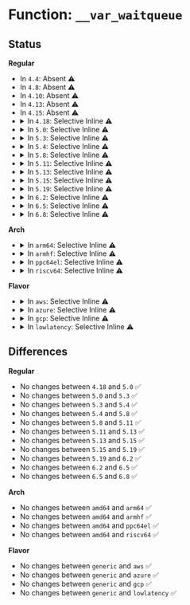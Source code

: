 # Function: <code>__var_waitqueue</code>

## Status
<b>Regular</b>
<ul>
<li>
In <code>4.4</code>: Absent ⚠️
</li>
<li>
In <code>4.8</code>: Absent ⚠️
</li>
<li>
In <code>4.10</code>: Absent ⚠️
</li>
<li>
In <code>4.13</code>: Absent ⚠️
</li>
<li>
In <code>4.15</code>: Absent ⚠️
</li>
<li>
<details>
<summary>In <code>4.18</code>: Selective Inline ⚠️</summary>

```c
wait_queue_head_t *__var_waitqueue(void *p);
```

**Collision:** Unique Global

**Inline:** Selective

**Transformation:** False

**Instances:**

```
In kernel/sched/wait_bit.c (ffffffff810d9ab5)
Location: kernel/sched/wait_bit.c:152
Inline: True
Inline callers:
  - kernel/sched/wait_bit.c:wake_up_var
```
**Symbols:**

```
ffffffff810d9910-ffffffff810d9939: __var_waitqueue (STB_GLOBAL)
```
</details>
</li>
<li>
<details>
<summary>In <code>5.0</code>: Selective Inline ⚠️</summary>

```c
wait_queue_head_t *__var_waitqueue(void *p);
```

**Collision:** Unique Global

**Inline:** Selective

**Transformation:** False

**Instances:**

```
In kernel/sched/wait_bit.c (ffffffff810e35b5)
Location: kernel/sched/wait_bit.c:152
Inline: True
Inline callers:
  - kernel/sched/wait_bit.c:wake_up_var
Direct callers:
  - fs/notify/fsnotify.c:fsnotify_sb_delete
```
**Symbols:**

```
ffffffff810e3410-ffffffff810e3439: __var_waitqueue (STB_GLOBAL)
```
</details>
</li>
<li>
<details>
<summary>In <code>5.3</code>: Selective Inline ⚠️</summary>

```c
wait_queue_head_t *__var_waitqueue(void *p);
```

**Collision:** Unique Global

**Inline:** Selective

**Transformation:** False

**Instances:**

```
In kernel/sched/wait_bit.c (ffffffff810ea1c5)
Location: kernel/sched/wait_bit.c:153
Inline: True
Inline callers:
  - kernel/sched/wait_bit.c:wake_up_var
Direct callers:
  - kernel/events/core.c:perf_event_free_task
  - mm/shmem.c:shmem_evict_inode
  - fs/notify/fsnotify.c:fsnotify_sb_delete
```
**Symbols:**

```
ffffffff810ea020-ffffffff810ea049: __var_waitqueue (STB_GLOBAL)
```
</details>
</li>
<li>
<details>
<summary>In <code>5.4</code>: Selective Inline ⚠️</summary>

```c
wait_queue_head_t *__var_waitqueue(void *p);
```

**Collision:** Unique Global

**Inline:** Selective

**Transformation:** False

**Instances:**

```
In kernel/sched/wait_bit.c (ffffffff810f5b95)
Location: kernel/sched/wait_bit.c:153
Inline: True
Inline callers:
  - kernel/sched/wait_bit.c:wake_up_var
Direct callers:
  - kernel/events/core.c:perf_event_free_task
  - mm/shmem.c:shmem_evict_inode
  - fs/notify/fsnotify.c:fsnotify_sb_delete
```
**Symbols:**

```
ffffffff810f59f0-ffffffff810f5a19: __var_waitqueue (STB_GLOBAL)
```
</details>
</li>
<li>
<details>
<summary>In <code>5.8</code>: Selective Inline ⚠️</summary>

```c
wait_queue_head_t *__var_waitqueue(void *p);
```

**Collision:** Unique Global

**Inline:** Selective

**Transformation:** False

**Instances:**

```
In kernel/sched/wait_bit.c (ffffffff810ff130)
Location: kernel/sched/wait_bit.c:153
Inline: True
Inline callers:
  - kernel/sched/wait_bit.c:wake_up_var
Direct callers:
  - kernel/events/core.c:perf_event_free_task
  - mm/shmem.c:shmem_evict_inode
  - fs/notify/fsnotify.c:fsnotify_unmount_inodes
  - fs/ext4/inode.c:ext4_break_layouts
```
**Symbols:**

```
ffffffff810ff130-ffffffff810ff159: __var_waitqueue (STB_GLOBAL)
```
</details>
</li>
<li>
<details>
<summary>In <code>5.11</code>: Selective Inline ⚠️</summary>

```c
wait_queue_head_t *__var_waitqueue(void *p);
```

**Collision:** Unique Global

**Inline:** Selective

**Transformation:** False

**Instances:**

```
In kernel/sched/wait_bit.c (ffffffff810fdc30)
Location: kernel/sched/wait_bit.c:153
Inline: True
Inline callers:
  - kernel/sched/wait_bit.c:wake_up_var
Direct callers:
  - kernel/sched/core.c:affine_move_task
  - kernel/events/core.c:perf_event_free_task
  - mm/shmem.c:shmem_evict_inode
  - fs/notify/fsnotify.c:fsnotify_unmount_inodes
  - fs/ext4/inode.c:ext4_break_layouts
  - fs/fuse/dax.c:fuse_dax_break_layouts
```
**Symbols:**

```
ffffffff810fdc30-ffffffff810fdc59: __var_waitqueue (STB_GLOBAL)
```
</details>
</li>
<li>
<details>
<summary>In <code>5.13</code>: Selective Inline ⚠️</summary>

```c
wait_queue_head_t *__var_waitqueue(void *p);
```

**Collision:** Unique Global

**Inline:** Selective

**Transformation:** False

**Instances:**

```
In kernel/sched/wait_bit.c (ffffffff81100010)
Location: kernel/sched/wait_bit.c:153
Inline: True
Inline callers:
  - kernel/sched/wait_bit.c:wake_up_var
Direct callers:
  - kernel/softirq.c:tasklet_kill
  - kernel/sched/core.c:affine_move_task
  - kernel/events/core.c:perf_event_free_task
  - mm/shmem.c:shmem_evict_inode
  - fs/notify/fsnotify.c:fsnotify_unmount_inodes
  - fs/ext4/inode.c:ext4_break_layouts
  - fs/fuse/dax.c:fuse_dax_break_layouts
```
**Symbols:**

```
ffffffff81100010-ffffffff81100039: __var_waitqueue (STB_GLOBAL)
```
</details>
</li>
<li>
<details>
<summary>In <code>5.15</code>: Selective Inline ⚠️</summary>

```c
wait_queue_head_t *__var_waitqueue(void *p);
```

**Collision:** Unique Global

**Inline:** Selective

**Transformation:** False

**Instances:**

```
In kernel/sched/wait_bit.c (ffffffff8111c0b0)
Location: kernel/sched/wait_bit.c:153
Inline: True
Inline callers:
  - kernel/sched/wait_bit.c:wake_up_var
Direct callers:
  - kernel/softirq.c:tasklet_kill
  - kernel/sched/core.c:affine_move_task
  - kernel/events/core.c:perf_event_free_task
  - mm/shmem.c:shmem_evict_inode
  - fs/notify/fsnotify.c:fsnotify_sb_delete
  - fs/fuse/dax.c:fuse_dax_break_layouts
```
**Symbols:**

```
ffffffff8111c0b0-ffffffff8111c0d9: __var_waitqueue (STB_GLOBAL)
```
</details>
</li>
<li>
<details>
<summary>In <code>5.19</code>: Selective Inline ⚠️</summary>

```c
wait_queue_head_t *__var_waitqueue(void *p);
```

**Collision:** Unique Global

**Inline:** Selective

**Transformation:** False

**Instances:**

```
In kernel/sched/build_utility.c (ffffffff8113b870)
Location: kernel/sched/wait_bit.c:153
Inline: True
Inline callers:
  - kernel/sched/build_utility.c:wake_up_var
Direct callers:
  - kernel/softirq.c:tasklet_kill
  - kernel/sched/core.c:affine_move_task
  - kernel/events/core.c:perf_event_free_task
  - mm/shmem.c:shmem_evict_inode
  - fs/notify/fsnotify.c:fsnotify_sb_delete
  - fs/fuse/dax.c:fuse_dax_break_layouts
```
**Symbols:**

```
ffffffff8113b870-ffffffff8113b89f: __var_waitqueue (STB_GLOBAL)
```
</details>
</li>
<li>
<details>
<summary>In <code>6.2</code>: Selective Inline ⚠️</summary>

```c
wait_queue_head_t *__var_waitqueue(void *p);
```

**Collision:** Unique Global

**Inline:** Selective

**Transformation:** False

**Instances:**

```
In kernel/sched/build_utility.c (ffffffff811662a0)
Location: kernel/sched/wait_bit.c:153
Inline: True
Inline callers:
  - kernel/sched/build_utility.c:wake_up_var
Direct callers:
  - kernel/softirq.c:tasklet_unlock_wait
  - kernel/softirq.c:tasklet_kill
  - kernel/sched/core.c:affine_move_task
  - kernel/events/core.c:perf_event_free_task
  - mm/shmem.c:shmem_evict_inode
  - fs/notify/fsnotify.c:fsnotify_sb_delete
  - fs/fuse/dax.c:fuse_dax_break_layouts
```
**Symbols:**

```
ffffffff811662a0-ffffffff811662cf: __var_waitqueue (STB_GLOBAL)
```
</details>
</li>
<li>
<details>
<summary>In <code>6.5</code>: Selective Inline ⚠️</summary>

```c
wait_queue_head_t *__var_waitqueue(void *p);
```

**Collision:** Unique Global

**Inline:** Selective

**Transformation:** False

**Instances:**

```
In kernel/sched/build_utility.c (ffffffff81176710)
Location: kernel/sched/wait_bit.c:153
Inline: True
Inline callers:
  - kernel/sched/build_utility.c:wake_up_var
Direct callers:
  - kernel/softirq.c:tasklet_unlock_wait
  - kernel/softirq.c:tasklet_kill
  - kernel/sched/core.c:affine_move_task
  - kernel/events/core.c:perf_event_free_task
  - mm/shmem.c:shmem_evict_inode
  - fs/notify/fsnotify.c:fsnotify_sb_delete
  - fs/fuse/dax.c:fuse_dax_break_layouts
```
**Symbols:**

```
ffffffff81176710-ffffffff8117673f: __var_waitqueue (STB_GLOBAL)
```
</details>
</li>
<li>
<details>
<summary>In <code>6.8</code>: Selective Inline ⚠️</summary>

```c
wait_queue_head_t *__var_waitqueue(void *p);
```

**Collision:** Unique Global

**Inline:** Selective

**Transformation:** False

**Instances:**

```
In kernel/sched/build_utility.c (ffffffff81184990)
Location: kernel/sched/wait_bit.c:153
Inline: True
Inline callers:
  - kernel/sched/build_utility.c:wake_up_var
Direct callers:
  - kernel/softirq.c:tasklet_unlock_wait
  - kernel/softirq.c:tasklet_kill
  - kernel/sched/core.c:affine_move_task
  - kernel/events/core.c:perf_event_free_task
  - mm/shmem.c:shmem_evict_inode
  - fs/super.c:grab_super
  - fs/super.c:super_lock
  - fs/notify/fsnotify.c:fsnotify_sb_delete
  - fs/fuse/dax.c:fuse_dax_break_layouts
```
**Symbols:**

```
ffffffff81184990-ffffffff811849bf: __var_waitqueue (STB_GLOBAL)
```
</details>
</li>
</ul>
<b>Arch</b>
<ul>
<li>
<details>
<summary>In <code>arm64</code>: Selective Inline ⚠️</summary>

```c
wait_queue_head_t *__var_waitqueue(void *p);
```

**Collision:** Unique Global

**Inline:** Selective

**Transformation:** False

**Instances:**

```
In kernel/sched/wait_bit.c (ffff800010159200)
Location: kernel/sched/wait_bit.c:153
Inline: True
Inline callers:
  - kernel/sched/wait_bit.c:wake_up_var
Direct callers:
  - kernel/events/core.c:perf_event_free_task
  - mm/shmem.c:shmem_evict_inode
  - fs/notify/fsnotify.c:fsnotify_sb_delete
```
**Symbols:**

```
ffff800010158ea0-ffff800010158eec: __var_waitqueue (STB_GLOBAL)
```
</details>
</li>
<li>
<details>
<summary>In <code>armhf</code>: Selective Inline ⚠️</summary>

```c
wait_queue_head_t *__var_waitqueue(void *p);
```

**Collision:** Unique Global

**Inline:** Selective

**Transformation:** False

**Instances:**

```
In kernel/sched/wait_bit.c (c03a6560)
Location: kernel/sched/wait_bit.c:153
Inline: True
Inline callers:
  - kernel/sched/wait_bit.c:wake_up_var
Direct callers:
  - kernel/events/core.c:perf_event_free_task
  - mm/shmem.c:shmem_evict_inode
  - fs/notify/fsnotify.c:fsnotify_sb_delete
```
**Symbols:**

```
c03a62b8-c03a62f0: __var_waitqueue (STB_GLOBAL)
```
</details>
</li>
<li>
<details>
<summary>In <code>ppc64el</code>: Selective Inline ⚠️</summary>

```c
wait_queue_head_t *__var_waitqueue(void *p);
```

**Collision:** Unique Global

**Inline:** Selective

**Transformation:** False

**Instances:**

```
In kernel/sched/wait_bit.c (c0000000001ad6d0)
Location: kernel/sched/wait_bit.c:153
Inline: True
Inline callers:
  - kernel/sched/wait_bit.c:wake_up_var
Direct callers:
  - kernel/events/core.c:perf_event_free_task
  - mm/shmem.c:shmem_evict_inode
  - fs/notify/fsnotify.c:fsnotify_sb_delete
```
**Symbols:**

```
c0000000001ad440-c0000000001ad480: __var_waitqueue (STB_GLOBAL)
```
</details>
</li>
<li>
<details>
<summary>In <code>riscv64</code>: Selective Inline ⚠️</summary>

```c
wait_queue_head_t *__var_waitqueue(void *p);
```

**Collision:** Unique Global

**Inline:** Selective

**Transformation:** False

**Instances:**

```
In kernel/sched/wait_bit.c (ffffffe0000ff2bc)
Location: kernel/sched/wait_bit.c:153
Inline: True
Inline callers:
  - kernel/sched/wait_bit.c:wake_up_var
Direct callers:
  - kernel/events/core.c:perf_event_free_task
  - mm/shmem.c:shmem_evict_inode
  - fs/notify/fsnotify.c:fsnotify_sb_delete
```
**Symbols:**

```
ffffffe0000ff06a-ffffffe0000ff0aa: __var_waitqueue (STB_GLOBAL)
```
</details>
</li>
</ul>
<b>Flavor</b>
<ul>
<li>
<details>
<summary>In <code>aws</code>: Selective Inline ⚠️</summary>

```c
wait_queue_head_t *__var_waitqueue(void *p);
```

**Collision:** Unique Global

**Inline:** Selective

**Transformation:** False

**Instances:**

```
In kernel/sched/wait_bit.c (ffffffff810eef95)
Location: kernel/sched/wait_bit.c:153
Inline: True
Inline callers:
  - kernel/sched/wait_bit.c:wake_up_var
Direct callers:
  - kernel/events/core.c:perf_event_free_task
  - mm/shmem.c:shmem_evict_inode
  - fs/notify/fsnotify.c:fsnotify_sb_delete
```
**Symbols:**

```
ffffffff810eedf0-ffffffff810eee19: __var_waitqueue (STB_GLOBAL)
```
</details>
</li>
<li>
<details>
<summary>In <code>azure</code>: Selective Inline ⚠️</summary>

```c
wait_queue_head_t *__var_waitqueue(void *p);
```

**Collision:** Unique Global

**Inline:** Selective

**Transformation:** False

**Instances:**

```
In kernel/sched/wait_bit.c (ffffffff810df015)
Location: kernel/sched/wait_bit.c:153
Inline: True
Inline callers:
  - kernel/sched/wait_bit.c:wake_up_var
Direct callers:
  - kernel/events/core.c:perf_event_free_task
  - mm/shmem.c:shmem_evict_inode
  - fs/notify/fsnotify.c:fsnotify_sb_delete
```
**Symbols:**

```
ffffffff810dee70-ffffffff810dee99: __var_waitqueue (STB_GLOBAL)
```
</details>
</li>
<li>
<details>
<summary>In <code>gcp</code>: Selective Inline ⚠️</summary>

```c
wait_queue_head_t *__var_waitqueue(void *p);
```

**Collision:** Unique Global

**Inline:** Selective

**Transformation:** False

**Instances:**

```
In kernel/sched/wait_bit.c (ffffffff810ec0c5)
Location: kernel/sched/wait_bit.c:153
Inline: True
Inline callers:
  - kernel/sched/wait_bit.c:wake_up_var
Direct callers:
  - kernel/events/core.c:perf_event_free_task
  - mm/shmem.c:shmem_evict_inode
  - fs/notify/fsnotify.c:fsnotify_sb_delete
```
**Symbols:**

```
ffffffff810ebf20-ffffffff810ebf49: __var_waitqueue (STB_GLOBAL)
```
</details>
</li>
<li>
<details>
<summary>In <code>lowlatency</code>: Selective Inline ⚠️</summary>

```c
wait_queue_head_t *__var_waitqueue(void *p);
```

**Collision:** Unique Global

**Inline:** Selective

**Transformation:** False

**Instances:**

```
In kernel/sched/wait_bit.c (ffffffff810f7115)
Location: kernel/sched/wait_bit.c:153
Inline: True
Inline callers:
  - kernel/sched/wait_bit.c:wake_up_var
Direct callers:
  - kernel/events/core.c:perf_event_free_task
  - mm/shmem.c:shmem_evict_inode
  - fs/notify/fsnotify.c:fsnotify_sb_delete
```
**Symbols:**

```
ffffffff810f6f70-ffffffff810f6f99: __var_waitqueue (STB_GLOBAL)
```
</details>
</li>
</ul>

## Differences
<b>Regular</b>
<ul>
<li>
No changes between <code>4.18</code> and <code>5.0</code> ✅
</li>
<li>
No changes between <code>5.0</code> and <code>5.3</code> ✅
</li>
<li>
No changes between <code>5.3</code> and <code>5.4</code> ✅
</li>
<li>
No changes between <code>5.4</code> and <code>5.8</code> ✅
</li>
<li>
No changes between <code>5.8</code> and <code>5.11</code> ✅
</li>
<li>
No changes between <code>5.11</code> and <code>5.13</code> ✅
</li>
<li>
No changes between <code>5.13</code> and <code>5.15</code> ✅
</li>
<li>
No changes between <code>5.15</code> and <code>5.19</code> ✅
</li>
<li>
No changes between <code>5.19</code> and <code>6.2</code> ✅
</li>
<li>
No changes between <code>6.2</code> and <code>6.5</code> ✅
</li>
<li>
No changes between <code>6.5</code> and <code>6.8</code> ✅
</li>
</ul>
<b>Arch</b>
<ul>
<li>
No changes between <code>amd64</code> and <code>arm64</code> ✅
</li>
<li>
No changes between <code>amd64</code> and <code>armhf</code> ✅
</li>
<li>
No changes between <code>amd64</code> and <code>ppc64el</code> ✅
</li>
<li>
No changes between <code>amd64</code> and <code>riscv64</code> ✅
</li>
</ul>
<b>Flavor</b>
<ul>
<li>
No changes between <code>generic</code> and <code>aws</code> ✅
</li>
<li>
No changes between <code>generic</code> and <code>azure</code> ✅
</li>
<li>
No changes between <code>generic</code> and <code>gcp</code> ✅
</li>
<li>
No changes between <code>generic</code> and <code>lowlatency</code> ✅
</li>
</ul>
